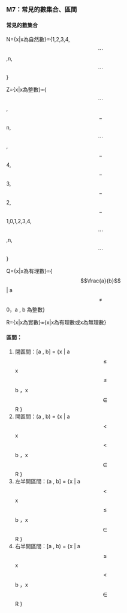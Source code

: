 ### M7：常見的數集合、區間

#### 常見的數集合

N={x\|x為自然數}={1,2,3,4,$$\cdots $$ ,n,$$\cdots $$}

Z={x\|x為整數}={$$\cdots $$ ,$$-$$n,$$\cdots $$,$$-$$4,$$-$$3,$$-$$2,$$-$$1,0,1,2,3,4,$$\cdots $$ ,n,$$\cdots $$}

Q={x\|x為有理數}={$$\frac{a}{b}$$\| a$$\neq$$ 0，a , b 為整數}

R={x\|x為實數}={x\|x為有理數或x為無理數}

#### 區間：

1. 閉區間：\[a , b\] = {x \| a$$\leq $$ x $$\leq $$ b ，x $$\in$$ R }
2. 開區間：\(a , b\) = {x \| a $$<$$ x  $$<$$  b ，x $$\in$$ R }
3. 左半開區間：\(a , b\] = {x \| a $$<$$  x $$\leq $$ b ，x $$\in$$ R }
4. 右半開區間：\[a , b\) = {x \| a$$\leq $$ x  $$<$$  b ，x $$\in$$ R }





